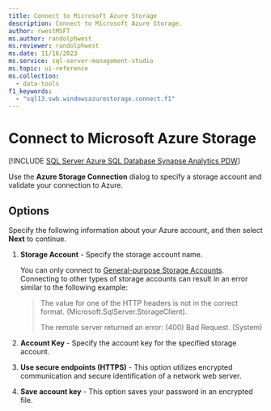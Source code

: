 ```yaml
---
title: Connect to Microsoft Azure Storage
description: Connect to Microsoft Azure Storage.
author: rwestMSFT
ms.author: randolphwest
ms.reviewer: randolphwest
ms.date: 11/16/2023
ms.service: sql-server-management-studio
ms.topic: ui-reference
ms.collection:
  - data-tools
f1_keywords:
  - "sql13.swb.windowsazurestorage.connect.f1"
---
```


# Connect to Microsoft Azure Storage

[!INCLUDE [SQL Server Azure SQL Database Synapse Analytics PDW](../includes/applies-to-version/sql-asdb-asdbmi-asa-pdw.md)]

Use the **Azure Storage Connection** dialog to specify a storage account and validate your connection to Azure.

## Options

Specify the following information about your Azure account, and then select **Next** to continue.  

1. **Storage Account** - Specify the storage account name.

   You can only connect to [General-purpose Storage Accounts](/azure/storage/common/storage-introduction#azure-storage-services). Connecting to other types of storage accounts can result in an error similar to the following example:

   > The value for one of the HTTP headers is not in the correct format. (Microsoft.SqlServer.StorageClient).
   >  
   > The remote server returned an error: (400) Bad Request. (System)

1. **Account Key** - Specify the account key for the specified storage account.

1. **Use secure endpoints (HTTPS)** - This option utilizes encrypted communication and secure identification of a network web server.

1. **Save account key** - This option saves your password in an encrypted file.
